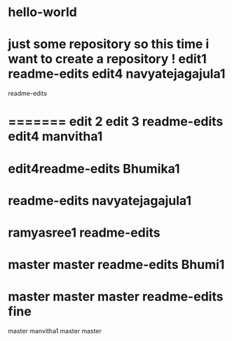 # hello-world
just some repository
so this time i want to create a repository !
edit1
readme-edits
edit4
navyatejagajula1
=======
 readme-edits

=======
edit 2
edit 3
 readme-edits
edit4
manvitha1
=======
edit4readme-edits
Bhumika1
=======
 readme-edits
navyatejagajula1
=======
ramyasree1
 readme-edits
=======
 master
master
readme-edits
Bhumi1
=======
 master
 master
 master
 readme-edits
fine
=======
 master
manvitha1
 master
 master
